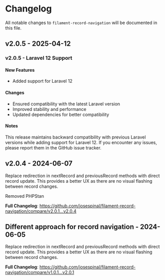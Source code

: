 # Changelog

All notable changes to `filament-record-navigation` will be documented in this file.

## v2.0.5 - 2025-04-12

### v2.0.5 - Laravel 12 Support

#### New Features

- Added support for Laravel 12

#### Changes

- Ensured compatibility with the latest Laravel version
- Improved stability and performance
- Updated dependencies for better compatibility

#### Notes

This release maintains backward compatibility with previous Laravel versions while adding support for Laravel 12. If you encounter any issues, please report them in the GitHub issue tracker.

## v2.0.4 - 2024-06-07

Replace redirection in nextRecord and previousRecord methods with direct record update. This provides a better UX as there are no visual flashing between record changes.

Removed PHPStan

**Full Changelog**: https://github.com/josespinal/filament-record-navigation/compare/v2.0.1...v2.0.4

## Different approach for record navigation - 2024-06-05

Replace redirection in nextRecord and previousRecord methods with direct record update. This provides a better UX as there are no visual flashing between record changes.

**Full Changelog**: https://github.com/josespinal/filament-record-navigation/compare/v1.0.1...v2.0.1
